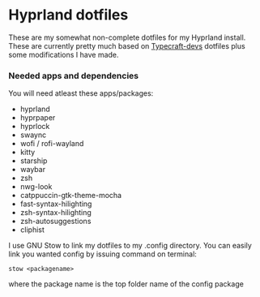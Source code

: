 # Hyprland dotfiles

These are my somewhat non-complete dotfiles for my Hyprland install. These are currently pretty much based on [Typecraft-devs](https://github.com/typecraft-dev/dotfiles) dotfiles
plus some modifications I have made.


### Needed apps and dependencies

You will need atleast these apps/packages:

- hyprland
- hyprpaper
- hyprlock
- swaync
- wofi / rofi-wayland
- kitty
- starship
- waybar
- zsh
- nwg-look
- catppuccin-gtk-theme-mocha
- fast-syntax-hilighting
- zsh-syntax-hilighting
- zsh-autosuggestions
- cliphist


I use GNU Stow to link my dotfiles to my .config directory. You can easily link you wanted config by issuing command on terminal:

`stow <packagename>`

where the package name is the top folder name of the config package
